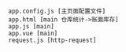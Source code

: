     app.config.js [主页面配置文件]
    app.html [main 仓库统计->账面库存]
    app.js [main]
    app.vue [main]
    request.js [http-request]